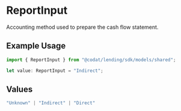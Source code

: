 # ReportInput

Accounting method used to prepare the cash flow statement.

## Example Usage

```typescript
import { ReportInput } from "@codat/lending/sdk/models/shared";

let value: ReportInput = "Indirect";
```

## Values

```typescript
"Unknown" | "Indirect" | "Direct"
```